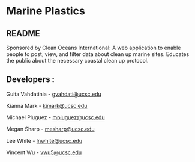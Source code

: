 
# Marine Plastics
## README
Sponsored by Clean Oceans International: 
A web application to enable people to post, view, and filter data about clean up marine sites. 
Educates the public about the necessary coastal clean up protocol.

## Developers : 
Guita Vahdatinia - gvahdati@ucsc.edu

Kianna Mark      - kjmark@ucsc.edu

Michael Pluguez  - mpluguez@ucsc.edu

Megan Sharp      - mesharp@ucsc.edu

Lee White        - lnwhite@ucsc.edu

Vincent Wu       - vwu5@ucsc.edu

